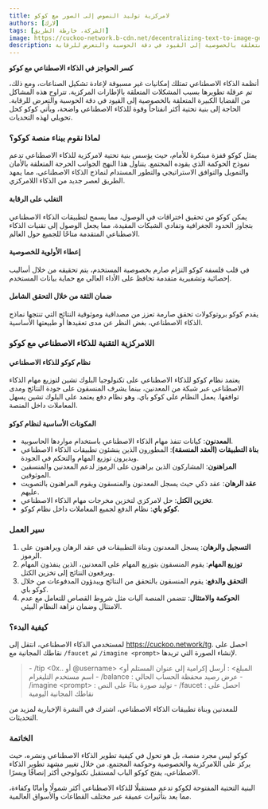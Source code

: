 ```yaml
---
title: لامركزية توليد النصوص إلى الصور مع كوكو
authors: [لارك]
tags: [الشركة، خارطة الطريق]
image: https://cuckoo-network.b-cdn.net/decentralizing-text-to-image-gen.webp
description: أنظمة الذكاء الاصطناعي تمتلك إمكانيات غير مسبوقة لإعادة تشكيل الصناعات، ومع ذلك، تم عرقلة تطويرها بسبب المشكلات المتعلقة بالإطارات المركزية. تتراوح هذه المشاكل من القضايا الكبيرة المتعلقة بالخصوصية إلى القيود في دقة الحوسبة والتعرض للرقابة.
---
```


**كسر الحواجز في الذكاء الاصطناعي مع كوكو**

أنظمة الذكاء الاصطناعي تمتلك إمكانيات غير مسبوقة لإعادة تشكيل الصناعات، ومع ذلك، تم عرقلة تطويرها بسبب المشكلات المتعلقة بالإطارات المركزية. تتراوح هذه المشاكل من القضايا الكبيرة المتعلقة بالخصوصية إلى القيود في دقة الحوسبة والتعرض للرقابة. الحاجة إلى بنية تحتية أكثر انفتاحاً وقوة للذكاء الاصطناعي واضحة، ويأتي كوكو كحل تحويلي لهذه التحديات.

### لماذا نقوم ببناء منصة كوكو؟

يمثل كوكو قفزة مبتكرة للأمام، حيث يؤسس بنية تحتية لامركزية للذكاء الاصطناعي تدعم نموذج الحوكمة الذي يقوده المجتمع. يتناول هذا النهج الجوانب الحرجة المتعلقة بالأمان والتمويل والتوافق الاستراتيجي والتطور المستدام لنماذج الذكاء الاصطناعي، مما يمهد الطريق لعصر جديد من الذكاء اللامركزي.

#### التغلب على الرقابة

يمكن كوكو من تحقيق اختراقات في الوصول، مما يسمح لتطبيقات الذكاء الاصطناعي بتجاوز الحدود الجغرافية وتفادي الشبكات المقيدة، مما يجعل الوصول إلى تقنيات الذكاء الاصطناعي المتقدمة متاحًا للجميع حول العالم.

#### إعطاء الأولوية للخصوصية

في قلب فلسفة كوكو التزام صارم بخصوصية المستخدم، يتم تحقيقه من خلال أساليب إحصائية وتشفيرية متقدمة تحافظ على الأداء العالي مع حماية بيانات المستخدم.

#### ضمان الثقة من خلال التحقق الشامل

يقدم كوكو بروتوكولات تحقق صارمة تعزز من مصداقية وموثوقية النتائج التي تنتجها نماذج الذكاء الاصطناعي، بغض النظر عن مدى تعقيدها أو طبيعتها الأساسية.

### اللامركزية التقنية للذكاء الاصطناعي مع كوكو

#### نظام كوكو للذكاء الاصطناعي

يعتمد نظام كوكو للذكاء الاصطناعي على تكنولوجيا البلوك تشين لتوزيع مهام الذكاء الاصطناعي عبر شبكة من المعدنين، بينما يشرف المنسقون على جودة النتائج ومدى توافقها. يعمل النظام على كوكو باي، وهو نظام دفع يعتمد على البلوك تشين يسهل المعاملات داخل المنصة.

#### المكونات الأساسية لنظام كوكو

- **المعدنون**: كيانات تنفذ مهام الذكاء الاصطناعي باستخدام مواردها الحاسوبية.
- **بناة التطبيقات (العقد المنسقة)**: المطورون الذين ينشئون تطبيقات الذكاء الاصطناعي ويديرون توزيع المهام والتحكم في الجودة.
- **المراهنون**: المشاركون الذين يراهنون على الرموز لدعم المعدنين والمنسقين الموثوقين.
- **عقد الرهان**: عقد ذكي حيث يسجل المعدنون والمنسقون ويقوم المراهنون بالتصويت عليهم.
- **تخزين الكتل**: حل لامركزي لتخزين مخرجات مهام الذكاء الاصطناعي.
- **كوكو باي**: نظام الدفع لجميع المعاملات داخل نظام كوكو.

### سير العمل

1. **التسجيل والرهان**: يسجل المعدنون وبناة التطبيقات في عقد الرهان ويراهنون على الرموز.
2. **توزيع المهام**: يقوم المنسقون بتوزيع المهام على المعدنين، الذين ينفذون المهام ويرفعون النتائج إلى تخزين الكتل.
3. **التحقق والدفع**: يقوم المنسقون بالتحقق من النتائج ويبدؤون المدفوعات من خلال كوكو باي.
4. **الحوكمة والامتثال**: تتضمن المنصة آليات مثل شروط القصاص للتعامل مع عدم الامتثال وضمان نزاهة النظام البيئي.

### كيفية البدء؟

لمستخدمي الذكاء الاصطناعي، انتقل إلى https://cuckoo.network/tg. احصل على نقاطك المجانية مع `/faucet` ثم `/imagine <prompt>` لإنشاء الصورة التي تريدها.

> \- /tip \<0x.. أو @username\> \<المبلغ\> : أرسل إكرامية إلى عنوان المستلم أو اسم مستخدم التليغرام
> \- /balance : عرض رصيد محفظة الحساب الحالي
> \- /imagine \<prompt\> : توليد صورة بناءً على النص
> \- /faucet : احصل على نقاطك المجانية اليومية

للمعدنين وبناة تطبيقات الذكاء الاصطناعي، اشترك في النشرة الإخبارية لمزيد من التحديثات.

### الخاتمة

كوكو ليس مجرد منصة، بل هو تحول في كيفية تطوير الذكاء الاصطناعي ونشره، حيث يركز على اللامركزية والخصوصية وحوكمة المجتمع. من خلال تغيير مشهد تطوير الذكاء الاصطناعي، يفتح كوكو الباب لمستقبل تكنولوجي أكثر إنصافًا ويسرًا.

البنية التحتية المفتوحة لكوكو تدعم مستقبلًا للذكاء الاصطناعي أكثر شمولًا وأمانًا وكفاءة، مما يعد بتأثيرات عميقة عبر مختلف القطاعات والأسواق العالمية.
